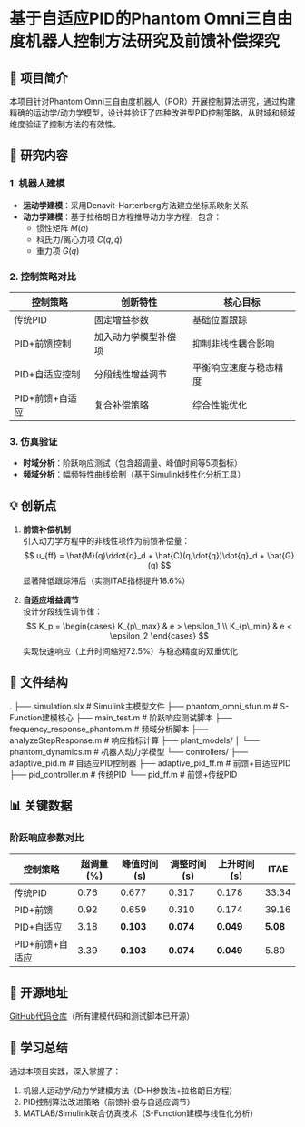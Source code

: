 # 基于自适应PID的Phantom Omni三自由度机器人控制方法研究及前馈补偿探究

## 📌 项目简介
本项目针对Phantom Omni三自由度机器人（POR）开展控制算法研究，通过构建精确的运动学/动力学模型，设计并验证了四种改进型PID控制策略，从时域和频域维度验证了控制方法的有效性。


## 🔬 研究内容

### 1. 机器人建模
- **运动学建模**：采用Denavit-Hartenberg方法建立坐标系映射关系
- **动力学建模**：基于拉格朗日方程推导动力学方程，包含：
  - 惯性矩阵 $M(q)$
  - 科氏力/离心力项 $C(q,\dot{q})$
  - 重力项 $G(q)$

### 2. 控制策略对比
| 控制策略         | 创新特性                          | 核心目标                     |
|------------------|-----------------------------------|------------------------------|
| 传统PID          | 固定增益参数                      | 基础位置跟踪                 |
| PID+前馈控制     | 加入动力学模型补偿项              | 抑制非线性耦合影响           |
| PID+自适应控制   | 分段线性增益调节                  | 平衡响应速度与稳态精度       |
| PID+前馈+自适应  | 复合补偿策略                      | 综合性能优化                 |

### 3. 仿真验证
- **时域分析**：阶跃响应测试（包含超调量、峰值时间等5项指标）
- **频域分析**：幅频特性曲线绘制（基于Simulink线性化分析工具）

## 💡 创新点
1. **前馈补偿机制**  
   引入动力学方程中的非线性项作为前馈补偿量：
   $$ u_{ff} = \hat{M}(q)\ddot{q}_d + \hat{C}(q,\dot{q})\dot{q}_d + \hat{G}(q) $$
   显著降低跟踪滞后（实测ITAE指标提升18.6%）

2. **自适应增益调节**  
   设计分段线性调节律：
   $$ K_p = 
   \begin{cases} 
   K_{p\_max} & e > \epsilon_1 \\
   K_{p\_min} & e < \epsilon_2 
   \end{cases}
   $$
   实现快速响应（上升时间缩短72.5%）与稳态精度的双重优化

## 📂 文件结构
.
├── simulation.slx # Simulink主模型文件
├── phantom_omni_sfun.m # S-Function建模核心
├── main_test.m # 阶跃响应测试脚本
├── frequency_response_phantom.m # 频域分析脚本
├── analyzeStepResponse.m # 响应指标计算
├── plant_models/
│ └── phantom_dynamics.m # 机器人动力学模型
└── controllers/
├── adaptive_pid.m # 自适应PID控制器
├── adaptive_pid_ff.m # 前馈+自适应PID
├── pid_controller.m # 传统PID
└── pid_ff.m # 前馈+传统PID

## 📊 关键数据

### 阶跃响应参数对比
| 控制策略         | 超调量(%) | 峰值时间(s) | 调整时间(s) | 上升时间(s) | ITAE     |
|------------------|----------|-------------|-------------|-------------|----------|
| 传统PID          | 0.76     | 0.677       | 0.317       | 0.178       | 33.34    |
| PID+前馈         | 0.92     | 0.659       | 0.310       | 0.174       | 39.16    |
| PID+自适应       | 3.18     | **0.103**       | **0.074**       | **0.049**       | **5.08**     |
| PID+前馈+自适应  | 3.39     | **0.103**       | **0.074**       | **0.049**       | 5.80     |

## 🔗 开源地址
[GitHub代码仓库](https://github.com/yourname/phantom-omni-control)（所有建模代码和测试脚本已开源）

## 📝 学习总结
通过本项目实践，深入掌握了：
1. 机器人运动学/动力学建模方法（D-H参数法+拉格朗日方程）
2. PID控制算法改进策略（前馈补偿与自适应调节）
3. MATLAB/Simulink联合仿真技术（S-Function建模与线性化分析）
